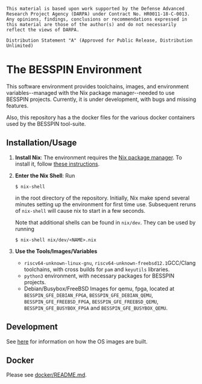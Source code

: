 ```
This material is based upon work supported by the Defense Advanced
Research Project Agency (DARPA) under Contract No. HR0011-18-C-0013. 
Any opinions, findings, conclusions or recommendations expressed in
this material are those of the author(s) and do not necessarily
reflect the views of DARPA.

Distribution Statement "A" (Approved for Public Release, Distribution
Unlimited)
```

# The BESSPIN Environment

This software environment provides toolchains, images, and environment variables--managed with the Nix package manager--needed to use BESSPIN projects. Currently, it is under development, with bugs and missing features.

Also, this repository has a the docker files for the various docker containers used by the BESSPIN tool-suite. 


## Installation/Usage

1. **Install Nix**: The environment requires the [Nix package manager](https://nixos.org/nix/).  To
   install it, follow [these instructions](https://nixos.org/nix/manual/#sect-multi-user-installation).

2. **Enter the Nix Shell**: Run

   ```
   $ nix-shell
   ```

   in the root directory of the repository. Initially, Nix make spend several minutes setting up the environment for first time use. Subsequent reruns of `nix-shell` will cause nix to start in a few seconds.

   Note that additional shells can be found in `nix/dev`. They can be used by running

   ```
   $ nix-shell nix/dev/<NAME>.nix
   ```

3. **Use the Tools/Images/Variables**
   * `riscv64-unknown-linux-gnu`, `riscv64-unknown-freebsd12.1`GCC/Clang toolchains, with cross builds for `pam` and `keyutils` libraries.
   * `python3` environment, with necessary packages for BESSPIN projects.
   * Debian/Busybox/FreeBSD Images for qemu, fpga, located at `BESSPIN_GFE_DEBIAN_FPGA`, `BESSPIN_GFE_DEBIAN_QEMU`, `BESSPIN_GFE_FREEBSD_FPGA`, `BESSPIN_GFE_FREEBSD_QEMU`, `BESSPIN_GFE_BUSYBOX_FPGA` and `BESSPIN_GFE_BUSYBOX_QEMU`.

## Development

See [here](./IMAGES.md) for information on how the OS images are built.


## Docker 

Please see [docker/README.md](./docker/README.md).
